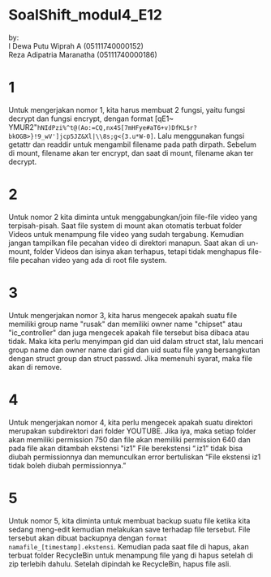 # SoalShift_modul4_E12
by:<br/> 
I Dewa Putu Wiprah A      (05111740000152)<br/>
Reza Adipatria Maranatha  (05111740000186)
# 1
Untuk mengerjakan nomor 1, kita harus membuat 2 fungsi, yaitu fungsi decrypt dan fungsi encrypt, dengan format  [qE1~ YMUR2\"`hNIdPzi%^t@(Ao:=CQ,nx4S[7mHFye#aT6+v)DfKL$r?bkOGB>}!9_wV']jcp5JZ&Xl|\\8s;g<{3.u*W-0]`. Lalu menggunakan fungsi getattr dan readdir untuk mengambil filename pada path dirpath. Sebelum di mount, filename akan ter encrypt, dan saat di mount, filename akan ter decrypt.
# 2
Untuk nomor 2 kita diminta untuk menggabungkan/join file-file video yang terpisah-pisah. Saat file system di mount akan otomatis terbuat folder Videos untuk menampung file video yang sudah tergabung. Kemudian jangan tampilkan file pecahan video di direktori manapun. Saat akan di un-mount, folder Videos dan isinya akan terhapus, tetapi tidak menghapus file-file pecahan video yang ada di root file system.
# 3
Untuk mengerjakan nomor 3, kita harus mengecek apakah suatu file memiliki group name "rusak" dan memiliki owner name "chipset" atau "ic_controller" dan juga mengecek apakah file tersebut bisa dibaca atau tidak. Maka kita perlu menyimpan gid dan uid dalam struct stat, lalu mencari group name dan owner name dari gid dan uid suatu file yang bersangkutan dengan struct group dan struct passwd. Jika memenuhi syarat, maka file akan di remove.

# 4
Untuk mengerjakan nomor 4, kita perlu mengecek apakah suatu direktori merupakan subdirektori dari folder YOUTUBE. Jika iya, maka setiap folder akan memiliki permission 750 dan file akan memiliki permission 640 dan pada file akan ditambah ekstensi "iz1" File berekstensi “.iz1” tidak bisa diubah permissionnya dan memunculkan error bertuliskan “File ekstensi iz1 tidak boleh diubah permissionnya.”

# 5
Untuk nomor 5, kita diminta untuk membuat backup suatu file ketika kita sedang meng-edit kemudian melakukan save terhadap file tersebut. File tersebut akan dibuat backupnya dengan `format namafile_[timestamp].ekstensi`. Kemudian pada saat file di hapus, akan terbuat folder RecycleBin untuk menampung file yang di hapus setelah di zip terlebih dahulu. Setelah dipindah ke RecycleBin, hapus file asli.
  
